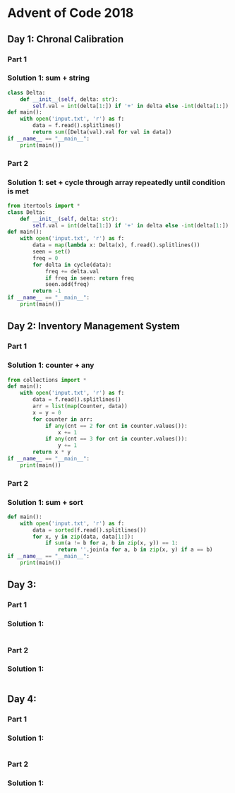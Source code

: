 # Advent of Code 2018

## Day 1: Chronal Calibration

### Part 1

### Solution 1:  sum + string

```py
class Delta:
    def __init__(self, delta: str):
        self.val = int(delta[1:]) if '+' in delta else -int(delta[1:])
def main():
    with open('input.txt', 'r') as f:
        data = f.read().splitlines()
        return sum([Delta(val).val for val in data])
if __name__ == "__main__":
    print(main())
```

### Part 2

### Solution 1:  set + cycle through array repeatedly until condition is met

```py
from itertools import *
class Delta:
    def __init__(self, delta: str):
        self.val = int(delta[1:]) if '+' in delta else -int(delta[1:])
def main():
    with open('input.txt', 'r') as f:
        data = map(lambda x: Delta(x), f.read().splitlines())
        seen = set()
        freq = 0
        for delta in cycle(data):
            freq += delta.val
            if freq in seen: return freq
            seen.add(freq)
        return -1
if __name__ == "__main__":
    print(main())
```

## Day 2: Inventory Management System

### Part 1

### Solution 1: counter + any

```py
from collections import *
def main():
    with open('input.txt', 'r') as f:
        data = f.read().splitlines()
        arr = list(map(Counter, data))
        x = y = 0
        for counter in arr:
            if any(cnt == 2 for cnt in counter.values()):
                x += 1
            if any(cnt == 3 for cnt in counter.values()):
                y += 1
        return x * y
if __name__ == "__main__":
    print(main())
```

### Part 2

### Solution 1:  sum + sort

```py
def main():
    with open('input.txt', 'r') as f:
        data = sorted(f.read().splitlines())
        for x, y in zip(data, data[1:]):
            if sum(a != b for a, b in zip(x, y)) == 1:
                return ''.join(a for a, b in zip(x, y) if a == b)
if __name__ == "__main__":
    print(main())
```

## Day 3:

### Part 1

### Solution 1: 

```py

```

### Part 2

### Solution 1:

```py

```

## Day 4:

### Part 1

### Solution 1: 

```py

```

### Part 2

### Solution 1:

```py

```
